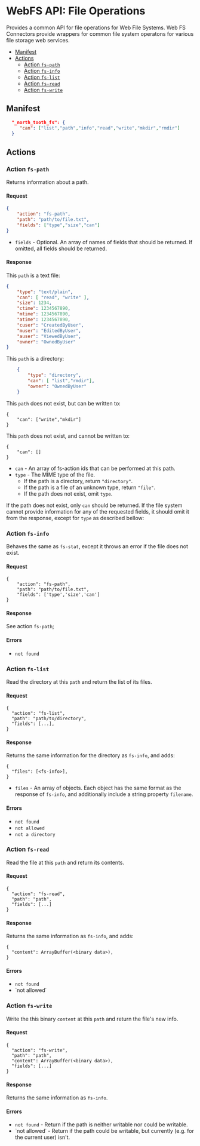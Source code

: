 

# WebFS API: File Operations

Provides a common API for file operations for Web File Systems. Web FS Connectors provide wrappers for
common file system operatons for various file storage web services.

+ [Manifest](#manifest)
+ [Actions](#actions)
  + [Action `fs-path`](#action-fs-path)
  + [Action `fs-info`](#action-fs-info)
  + [Action `fs-list`](#action-fs-list)
  + [Action `fs-read`](#action-fs-read)
  + [Action `fs-write`](#action-fs-write)


## Manifest

```json
  "_north_tooth_fs": {
     "can": ["list","path","info","read","write","mkdir","rmdir"]
  }
```

## Actions

### Action `fs-path`

Returns information about a path.

#### Request

```json
{
    "action": "fs-path",
    "path": "path/to/file.txt",
    "fields": ["type","size","can"]
}
```
- `fields` - Optional. An array of names of fields that should be returned. If omitted, all fields should be returned.

#### Response

This `path` is a text file:

```json
{
    "type": "text/plain",
    "can": [ "read", "write" ],
    "size": 1234,
    "ctime": 1234567890,
    "mtime": 1234567890,
    "atime": 1234567890,
    "cuser": "CreatedByUser",
    "muser": "EditedByUser",
    "auser": "ViewedByUser",
    "owner": "OwnedByUser"
}
```    
This `path` is a directory:  
```json
    {
        "type": "directory",
        "can": [ "list","rmdir"],
        "owner": "OwnedByUser"
    }
```

This `path` does not exist, but can be written to:  

    {
        "can": ["write","mkdir"]
    }
    
This `path` does not exist, and cannot be written to:  

    {
        "can": []
    }

- `can` - An array of fs-action ids that can be performed at this path.
- `type` - The MIME type of the file.
  - If the path is a directory, return `"directory"`.
  - If the path is a file of an unknown type, return `"file"`.
  - If the path does not exist, omit `type`.

If the path does not exist, only `can` should be returned. If the file system cannot provide information for any of the
requested fields, it should omit it from the response, except for `type` as described bellow:

### Action `fs-info`

Behaves the same as `fs-stat`, except it throws an error if the file does not exist.

#### Request

    {
        "action": "fs-path",
        "path": "path/to/file.txt",
        "fields": ['type','size','can']
    }
    
#### Response
See action `fs-path`;

#### Errors
- `not found`

### Action `fs-list`

Read the directory at this `path` and return the list of its files.

#### Request

    {
      "action": "fs-list",
      "path": "path/to/directory",
      "fields": [...],
    }

#### Response

Returns the same information for the directory as `fs-info`, and adds:

    {
      "files": [<fs-info>],
    }

- `files` - An array of objects. Each object has the same format as the response of `fs-info`, and additionally include 
a string property `filename`.

#### Errors
- `not found`
- `not allowed`
- `not a directory`

### Action `fs-read`

Read the file at this `path` and return its contents.

#### Request
    {
      "action": "fs-read",
      "path": "path",
      "fields": [...]
    }

#### Response
Returns the same information as `fs-info`, and adds:

    {
      "content": ArrayBuffer(<binary data>),
    }

#### Errors
- `not found`
- `not allowed˙

### Action `fs-write`

Write the this binary `content` at this `path` and return the file's new info.

#### Request
    {
      "action": "fs-write",
      "path": "path",
      "content": ArrayBuffer(<binary data>),
      "fields": [...]
    }

#### Response
Returns the same information as `fs-info`.

#### Errors
- `not found` - Return if the path is neither writable nor could be writable.
- `not allowed˙ - Return if the path could be writable, but currently (e.g. for the current user) isn't.
